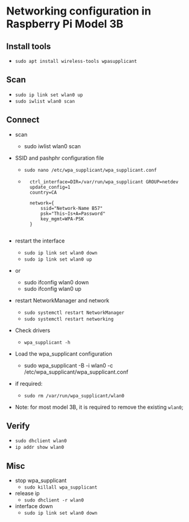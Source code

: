 # Networking configuration in Raspberry Pi Model 3B

## Install tools

- `sudo apt install wireless-tools wpasupplicant`

## Scan

- `sudo ip link set wlan0 up`
- `sudo iwlist wlan0 scan`

## Connect
- scan
	- sudo iwlist wlan0 scan

- SSID and pashphr configuration file
	- `sudo nano /etc/wpa_supplicant/wpa_supplicant.conf`
	- ```
		ctrl_interface=DIR=/var/run/wpa_supplicant GROUP=netdev
		update_config=1
		country=CA

		network={
			ssid="Network-Name B57"
			psk="This~Is+A=Password"
			key_mgmt=WPA-PSK
		}
	```

- restart the interface 
	- `sudo ip link set wlan0 down`
	- `sudo ip link set wlan0 up`
- or
	- sudo ifconfig wlan0 down
	- sudo ifconfig wlan0 up

- restart NetworkManager and network
	- `sudo systemctl restart NetworkManager`
	- `sudo systemctl restart networking`

- Check drivers
	- `wpa_supplicant -h`

- Load the wpa_supplicant configuration
	- sudo wpa_supplicant -B -i wlan0 -c /etc/wpa_supplicant/wpa_supplicant.conf 
- if required:
	- `sudo rm /var/run/wpa_supplicant/wlan0`
- Note: for most model 3B, it is required to remove the existing `wlan0`;

## Verify

- `sudo dhclient wlan0`
- `ip addr show wlan0`

## Misc

- stop wpa_supplicant
	- `sudo killall wpa_supplicant`
- release ip
	- `sudo dhclient -r wlan0`
- interface down
	- `sudo ip link set wlan0 down`



